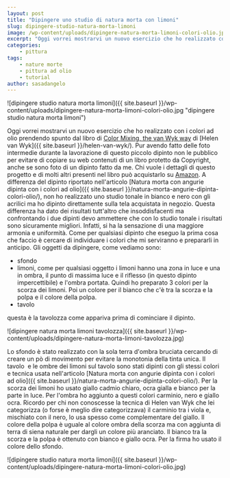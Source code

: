 ```yaml
---
layout: post
title: "Dipingere uno studio di natura morta con limoni"
slug: dipingere-studio-natura-morta-limoni
image: /wp-content/uploads/dipingere-natura-morta-limoni-colori-olio.jpg
excerpt: "Oggi vorrei mostrarvi un nuovo esercizio che ho realizzato con i colori ad olio prendendo spunto dal libro di Color Mixing, the van Wyk way di Helen van"
categories:
    - pittura
tags:
    - nature morte
    - pittura ad olio
    - tutorial
author: sasadangelo
---
```


![dipingere studio natura morta limoni]({{ site.baseurl }}/wp-content/uploads/dipingere-natura-morta-limoni-colori-olio.jpg "dipingere studio natura morta limoni")

Oggi vorrei mostrarvi un nuovo esercizio che ho realizzato con i colori ad olio prendendo spunto dal libro di [Color Mixing, the van Wyk way](https://www.amazon.com/Color-Mixing-Van-Wyk-Way/dp/0929552180/ref=sr_1_1) di [Helen van Wyk]({{ site.baseurl }}/helen-van-wyk/). Pur avendo fatto delle foto intermedie durante la lavorazione di questo piccolo dipinto non le pubblico per evitare di copiare su web contenuti di un libro protetto da Copyright, anche se sono foto di un dipinto fatto da me. Chi vuole i dettagli di questo progetto e di molti altri presenti nel libro può acquistarlo su [Amazon](https://www.amazon.com/Color-Mixing-Van-Wyk-Way/dp/0929552180). A differenza del dipinto riportato nell'articolo [Natura morta con angurie dipinta con i colori ad olio]({{ site.baseurl }}/natura-morta-angurie-dipinta-colori-olio/), non ho realizzato uno studio tonale in bianco e nero con gli acrilici ma ho dipinto direttamente sulla tela acquistata in negozio. Questa differenza ha dato dei risultati tutt'altro che insoddisfacenti ma confrontando i due dipinti devo ammettere che con lo studio tonale i risultati sono sicuramente migliori. Infatti, si ha la sensazione di una maggiore armonia e uniformità. Come per qualsiasi dipinto che eseguo la prima cosa che faccio è cercare di individuare i colori che mi serviranno e prepararli in anticipo. Gli oggetti da dipingere, come vediamo sono:

- sfondo
- limoni, come per qualsiasi oggetto i limoni hanno una zona in luce e una in ombra, il punto di massima luce e il riflesso (in questo dipinto impercettibile) e l'ombra portata. Quindi ho preparato 3 colori per la scorza dei limoni. Poi un colore per il bianco che c'è tra la scorza e la polpa e il colore della polpa.
- tavolo

questa è la tavolozza come appariva prima di cominciare il dipinto.

![dipingere natura morta limoni tavolozza]({{ site.baseurl }}/wp-content/uploads/dipingere-natura-morta-limoni-tavolozza.jpg)

Lo sfondo è stato realizzato con la sola terra d'ombra bruciata cercando di creare un pò di movimento per evitare la monotonia della tinta unica. Il tavolo  e le ombre dei limoni sul tavolo sono stati dipinti con gli stessi colori e tecnica usata nell'articolo [Natura morta con angurie dipinta con i colori ad olio]({{ site.baseurl }}/natura-morta-angurie-dipinta-colori-olio/). Per la scorza dei limoni ho usato giallo cadmio chiaro, ocra gialla e bianco per la parte in luce. Per l'ombra ho aggiunto a questi colori carminio, nero e giallo ocra. Ricordo per chi non conoscesse la tecnica di Helen van Wyk che lei categorizza (o forse è meglio dire categorizzava) il carminio tra i viola e, mischiato con il nero, lo usa spesso come complementare del giallo. Il colore della polpa è uguale al colore ombra della scorza ma con aggiunta di terra di siena naturale per dargli un colore più aranciato. Il bianco tra la scorza e la polpa è ottenuto con bianco e giallo ocra. Per la firma ho usato il colore dello sfondo.

![dipingere studio natura morta limoni]({{ site.baseurl }}/wp-content/uploads/dipingere-natura-morta-limoni-colori-olio.jpg)
